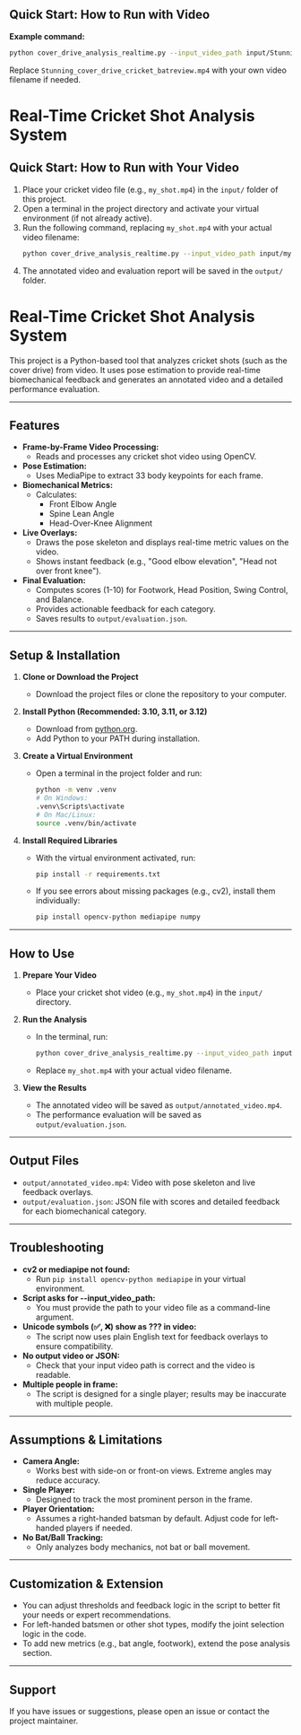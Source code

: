 ## Quick Start: How to Run with Video

**Example command:**

```bash
python cover_drive_analysis_realtime.py --input_video_path input/Stunning_cover_drive_cricket_batreview.mp4
```

Replace `Stunning_cover_drive_cricket_batreview.mp4` with your own video filename if needed.

# Real-Time Cricket Shot Analysis System

## Quick Start: How to Run with Your Video

1. Place your cricket video file (e.g., `my_shot.mp4`) in the `input/` folder of this project.
2. Open a terminal in the project directory and activate your virtual environment (if not already active).
3. Run the following command, replacing `my_shot.mp4` with your actual video filename:
	```bash
	python cover_drive_analysis_realtime.py --input_video_path input/my_shot.mp4
	```
4. The annotated video and evaluation report will be saved in the `output/` folder.

# Real-Time Cricket Shot Analysis System

This project is a Python-based tool that analyzes cricket shots (such as the cover drive) from video. It uses pose estimation to provide real-time biomechanical feedback and generates an annotated video and a detailed performance evaluation.

---

## Features

- **Frame-by-Frame Video Processing:**
	- Reads and processes any cricket shot video using OpenCV.
- **Pose Estimation:**
	- Uses MediaPipe to extract 33 body keypoints for each frame.
- **Biomechanical Metrics:**
	- Calculates:
		- Front Elbow Angle
		- Spine Lean Angle
		- Head-Over-Knee Alignment
- **Live Overlays:**
	- Draws the pose skeleton and displays real-time metric values on the video.
	- Shows instant feedback (e.g., "Good elbow elevation", "Head not over front knee").
- **Final Evaluation:**
	- Computes scores (1-10) for Footwork, Head Position, Swing Control, and Balance.
	- Provides actionable feedback for each category.
	- Saves results to `output/evaluation.json`.

---

## Setup & Installation

1. **Clone or Download the Project**
	 - Download the project files or clone the repository to your computer.

2. **Install Python (Recommended: 3.10, 3.11, or 3.12)**
	 - Download from [python.org](https://www.python.org/downloads/).
	 - Add Python to your PATH during installation.

3. **Create a Virtual Environment**
	 - Open a terminal in the project folder and run:
		 ```bash
		 python -m venv .venv
		 # On Windows:
		 .venv\Scripts\activate
		 # On Mac/Linux:
		 source .venv/bin/activate
		 ```

4. **Install Required Libraries**
	 - With the virtual environment activated, run:
		 ```bash
		 pip install -r requirements.txt
		 ```
	 - If you see errors about missing packages (e.g., cv2), install them individually:
		 ```bash
		 pip install opencv-python mediapipe numpy
		 ```

---

## How to Use

1. **Prepare Your Video**
	 - Place your cricket shot video (e.g., `my_shot.mp4`) in the `input/` directory.

2. **Run the Analysis**
	 - In the terminal, run:
		 ```bash
		 python cover_drive_analysis_realtime.py --input_video_path input/my_shot.mp4
		 ```
	 - Replace `my_shot.mp4` with your actual video filename.

3. **View the Results**
	 - The annotated video will be saved as `output/annotated_video.mp4`.
	 - The performance evaluation will be saved as `output/evaluation.json`.

---

## Output Files

- `output/annotated_video.mp4`: Video with pose skeleton and live feedback overlays.
- `output/evaluation.json`: JSON file with scores and detailed feedback for each biomechanical category.

---

## Troubleshooting

- **cv2 or mediapipe not found:**
	- Run `pip install opencv-python mediapipe` in your virtual environment.
- **Script asks for --input_video_path:**
	- You must provide the path to your video file as a command-line argument.
- **Unicode symbols (✅, ❌) show as ??? in video:**
	- The script now uses plain English text for feedback overlays to ensure compatibility.
- **No output video or JSON:**
	- Check that your input video path is correct and the video is readable.
- **Multiple people in frame:**
	- The script is designed for a single player; results may be inaccurate with multiple people.

---

## Assumptions & Limitations

- **Camera Angle:**
	- Works best with side-on or front-on views. Extreme angles may reduce accuracy.
- **Single Player:**
	- Designed to track the most prominent person in the frame.
- **Player Orientation:**
	- Assumes a right-handed batsman by default. Adjust code for left-handed players if needed.
- **No Bat/Ball Tracking:**
	- Only analyzes body mechanics, not bat or ball movement.

---

## Customization & Extension

- You can adjust thresholds and feedback logic in the script to better fit your needs or expert recommendations.
- For left-handed batsmen or other shot types, modify the joint selection logic in the code.
- To add new metrics (e.g., bat angle, footwork), extend the pose analysis section.

---

## Support

If you have issues or suggestions, please open an issue or contact the project maintainer.

